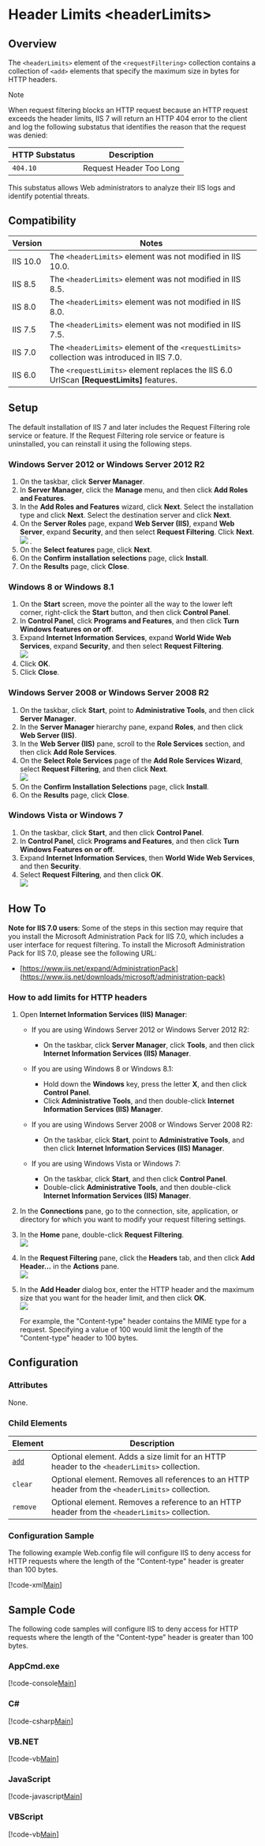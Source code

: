 Header Limits &lt;headerLimits&gt;
====================
<a id="001"></a>
## Overview

The `<headerLimits>` element of the `<requestFiltering>` collection contains a collection of `<add>` elements that specify the maximum size in bytes for HTTP headers.

> [!NOTE]
> When request filtering blocks an HTTP request because an HTTP request exceeds the header limits, IIS 7 will return an HTTP 404 error to the client and log the following substatus that identifies the reason that the request was denied:

| HTTP Substatus | Description |
| --- | --- |
| `404.10` | Request Header Too Long |

This substatus allows Web administrators to analyze their IIS logs and identify potential threats.
 
<a id="002"></a>
## Compatibility

| Version | Notes |
| --- | --- |
| IIS 10.0 | The `<headerLimits>` element was not modified in IIS 10.0. |
| IIS 8.5 | The `<headerLimits>` element was not modified in IIS 8.5. |
| IIS 8.0 | The `<headerLimits>` element was not modified in IIS 8.0. |
| IIS 7.5 | The `<headerLimits>` element was not modified in IIS 7.5. |
| IIS 7.0 | The `<headerLimits>` element of the `<requestLimits>` collection was introduced in IIS 7.0. |
| IIS 6.0 | The `<requestLimits>` element replaces the IIS 6.0 UrlScan **[RequestLimits]** features. |

<a id="003"></a>
## Setup

The default installation of IIS 7 and later includes the Request Filtering role service or feature. If the Request Filtering role service or feature is uninstalled, you can reinstall it using the following steps.

### Windows Server 2012 or Windows Server 2012 R2

1. On the taskbar, click **Server Manager**.
2. In **Server Manager**, click the **Manage** menu, and then click **Add Roles and Features**.
3. In the **Add Roles and Features** wizard, click **Next**. Select the installation type and click **Next**. Select the destination server and click **Next**.
4. On the **Server Roles** page, expand **Web Server (IIS)**, expand **Web Server**, expand **Security**, and then select **Request Filtering**. Click **Next**.  
    [![](index/_static/image2.png)](index/_static/image1.png) .
5. On the **Select features** page, click **Next**.
6. On the **Confirm installation selections** page, click **Install**.
7. On the **Results** page, click **Close**.

### Windows 8 or Windows 8.1

1. On the **Start** screen, move the pointer all the way to the lower left corner, right-click the **Start** button, and then click **Control Panel**.
2. In **Control Panel**, click **Programs and Features**, and then click **Turn Windows features on or off**.
3. Expand **Internet Information Services**, expand **World Wide Web Services**, expand **Security**, and then select **Request Filtering**.  
    [![](index/_static/image4.png)](index/_static/image3.png)
4. Click **OK**.
5. Click **Close**.

### Windows Server 2008 or Windows Server 2008 R2

1. On the taskbar, click **Start**, point to **Administrative Tools**, and then click **Server Manager**.
2. In the **Server Manager** hierarchy pane, expand **Roles**, and then click **Web Server (IIS)**.
3. In the **Web Server (IIS)** pane, scroll to the **Role Services** section, and then click **Add Role Services**.
4. On the **Select Role Services** page of the **Add Role Services Wizard**, select **Request Filtering**, and then click **Next**.   
    [![](index/_static/image6.png)](index/_static/image5.png)
5. On the **Confirm Installation Selections** page, click **Install**.
6. On the **Results** page, click **Close**.

### Windows Vista or Windows 7

1. On the taskbar, click **Start**, and then click **Control Panel**.
2. In **Control Panel**, click **Programs and Features**, and then click **Turn Windows Features on or off**.
3. Expand **Internet Information Services**, then **World Wide Web Services**, and then **Security**.
4. Select **Request Filtering**, and then click **OK**.   
    [![](index/_static/image8.png)](index/_static/image7.png)
 
<a id="004"></a>
## How To

**Note for IIS 7.0 users**: Some of the steps in this section may require that you install the Microsoft Administration Pack for IIS 7.0, which includes a user interface for request filtering. To install the Microsoft Administration Pack for IIS 7.0, please see the following URL:

- [https://www.iis.net/expand/AdministrationPack](https://www.iis.net/downloads/microsoft/administration-pack)
 
### How to add limits for HTTP headers

1. Open **Internet Information Services (IIS) Manager**: 

    - If you are using Windows Server 2012 or Windows Server 2012 R2: 

        - On the taskbar, click **Server Manager**, click **Tools**, and then click **Internet Information Services (IIS) Manager**.
    - If you are using Windows 8 or Windows 8.1: 

        - Hold down the **Windows** key, press the letter **X**, and then click **Control Panel**.
        - Click **Administrative Tools**, and then double-click **Internet Information Services (IIS) Manager**.
    - If you are using Windows Server 2008 or Windows Server 2008 R2: 

        - On the taskbar, click **Start**, point to **Administrative Tools**, and then click **Internet Information Services (IIS) Manager**.
    - If you are using Windows Vista or Windows 7: 

        - On the taskbar, click **Start**, and then click **Control Panel**.
        - Double-click **Administrative Tools**, and then double-click **Internet Information Services (IIS) Manager**.
2. In the **Connections** pane, go to the connection, site, application, or directory for which you want to modify your request filtering settings.
3. In the **Home** pane, double-click **Request Filtering**.   
    [![](index/_static/image10.png)](index/_static/image9.png)
4. In the **Request Filtering** pane, click the **Headers** tab, and then click **Add Header...** in the **Actions** pane.   
    [![](index/_static/image12.png)](index/_static/image11.png)
5. In the **Add Header** dialog box, enter the HTTP header and the maximum size that you want for the header limit, and then click **OK**.   
    [![](index/_static/image14.png)](index/_static/image13.png)

    For example, the "Content-type" header contains the MIME type for a request. Specifying a value of 100 would limit the length of the "Content-type" header to 100 bytes.
 
<a id="005"></a>
## Configuration

### Attributes

None.

### Child Elements

| Element | Description |
| --- | --- |
| [`add`](../../../../system.webserver/security/requestfiltering/requestlimits/headerlimits/add.md) | Optional element. Adds a size limit for an HTTP header to the `<headerLimits>` collection. |
| `clear` | Optional element. Removes all references to an HTTP header from the `<headerLimits>` collection. |
| `remove` | Optional element. Removes a reference to an HTTP header from the `<headerLimits>` collection. |

### Configuration Sample

The following example Web.config file will configure IIS to deny access for HTTP requests where the length of the &quot;Content-type&quot; header is greater than 100 bytes.

[!code-xml[Main](index/samples/sample1.xml)]

<a id="006"></a>
## Sample Code

The following code samples will configure IIS to deny access for HTTP requests where the length of the &quot;Content-type&quot; header is greater than 100 bytes.

### AppCmd.exe

[!code-console[Main](index/samples/sample2.cmd)]

### C#

[!code-csharp[Main](index/samples/sample3.cs)]

### VB.NET

[!code-vb[Main](index/samples/sample4.vb)]

### JavaScript

[!code-javascript[Main](index/samples/sample5.js)]

### VBScript

[!code-vb[Main](index/samples/sample6.vb)]